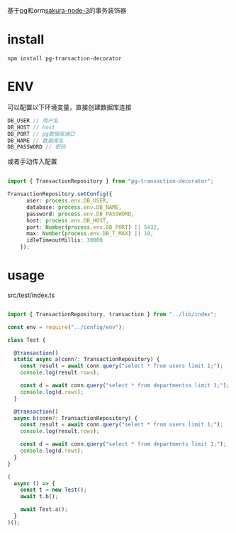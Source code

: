 基于[pg](https://www.npmjs.com/package/pg)和orm[sakura-node-3](https://www.npmjs.com/package/sakura-node-3)的事务装饰器

# install

`npm install pg-transaction-decorator`


# ENV

可以配置以下环境变量，直接创建数据库连接

```TypeScript
DB_USER // 用户名
DB_HOST // host
DB_PORT // pg数据库端口
DB_NAME // 数据库名
DB_PASSWORD // 密码

```

或者手动传入配置

```TypeScript

import { TransactionRepository } from "pg-transaction-decorator";

TransactionRepository.setConfig({
      user: process.env.DB_USER,
      database: process.env.DB_NAME,
      password: process.env.DB_PASSWORD,
      host: process.env.DB_HOST,
      port: Number(process.env.DB_PORT) || 5432,
      max: Number(process.env.DB_T_MAX) || 10,
      idleTimeoutMillis: 30000
    });

```

# usage

src/test/index.ts

```TypeScript

import { TransactionRepository, transaction } from "../lib/index";

const env = require("../config/env");

class Test {

  @transaction()
  static async a(conn?: TransactionRepository) {
    const result = await conn.query("select * from users limit 1;");
    console.log(result.rows);

    const d = await conn.query("select * from departmentss limit 1;");
    console.log(d.rows);
  }

  @transaction()
  async b(conn?: TransactionRepository) {
    const result = await conn.query("select * from users limit 1;");
    console.log(result.rows);

    const d = await conn.query("select * from departments limit 1;");
    console.log(d.rows);
  }
}

(
  async () => {
    const t = new Test();
    await t.b();

    await Test.a();
  }
)();


```
